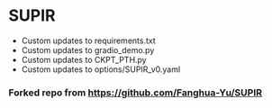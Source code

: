 # SUPIR
- Custom updates to requirements.txt
- Custom updates to gradio_demo.py
- Custom updates to CKPT_PTH.py
- Custom updates to options/SUPIR_v0.yaml

### Forked repo from https://github.com/Fanghua-Yu/SUPIR
